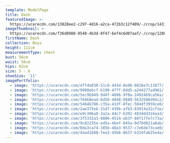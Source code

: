 ```yaml
---
template: ModelPage
title: Dash
featuredImage: >-
  https://ucarecdn.com/13828ee2-c297-4d16-a2ca-472b3c12f409/-/crop/1431x907/3,673/-/preview/
imageThumbnail: >-
  https://ucarecdn.com/f36d8988-9548-4b3d-8f47-6ef4c6d07aaf/-/crop/1288x1519/111,66/-/preview/
firstName: Dash
collection: Boys
height: 111cm
measurementType: chest
bust: 56cm
waist: 56cm
hips: 62cm
size: 5 - 6
shoeSize: '11'
imagePortfolio:
  - image: 'https://ucarecdn.com/4ffde830-51c8-443d-8e98-0816e7c13877/'
  - image: 'https://ucarecdn.com/9980ebcf-b190-4f7f-8dd5-a244277ad961/'
  - image: 'https://ucarecdn.com/5ec9b949-9d4f-4896-9f0a-24924b9ca56a/'
  - image: 'https://ucarecdn.com/f6468ead-6d50-4848-9889-5632506d9dc2/'
  - image: 'https://ucarecdn.com/5484b786-c35a-41df-8fec-504df3959ce0/'
  - image: 'https://ucarecdn.com/2ae375eb-31d7-439b-afb3-83014a32cf1e/'
  - image: 'https://ucarecdn.com/e9c306a8-3a2a-44c7-b392-4834dd324aa3/'
  - image: 'https://ucarecdn.com/3f5332a3-8806-4514-ab3f-88f17fe7c73a/'
  - image: 'https://ucarecdn.com/9c82235e-ed5a-4bef-845a-0d70d021a8ab/'
  - image: 'https://ucarecdn.com/0da3ca74-385b-40a3-9537-c7e6de73cae0/'
  - image: 'https://ucarecdn.com/4aad1688-fea3-45b6-8637-b324fa625e4a/'
---
```



